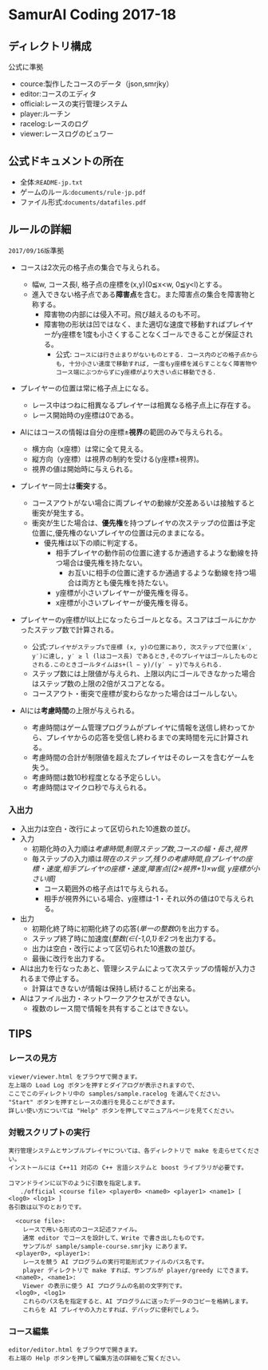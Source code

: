 # SamurAI Coding 2017-18

## ディレクトリ構成
公式に準拠

- cource:製作したコースのデータ（json,smrjky）
- editor:コースのエディタ
- official:レースの実行管理システム
- player:ルーチン
- racelog:レースのログ
- viewer:レースログのビュワー

## 公式ドキュメントの所在
- 全体:`README-jp.txt`
- ゲームのルール:`documents/rule-jp.pdf`
- ファイル形式:`documents/datafiles.pdf`

## ルールの詳細
`2017/09/16版`準拠

- コースは2次元の格子点の集合で与えられる。
	- 幅w, コース長l, 格子点の座標を(x,y)(0≦x<w, 0≦y<l)とする。
	- 進入できない格子点である**障害点**を含む。また障害点の集合を障害物と称する。
		- 障害物の内部には侵入不可。飛び越えるのも不可。
		- 障害物の形状は凹ではなく、また適切な速度で移動すればプレイヤーがy座標を1度も小さくすることなくゴールできることが保証される。
			- 公式: `コースには行き止まりがないものとする. コース内のどの格子点からも, 十分小さい速度で移動すれば, 一度もy座標を減らすことなく障害物やコース端にぶつからずにy座標がより大きい点に移動できる. ` 

- プレイヤーの位置は常に格子点上になる。
	- レース中はつねに相異なるプレイヤーは相異なる格子点上に存在する。
	- レース開始時のy座標は0である。

- AIにはコースの情報は自分の座標±**視界**の範囲のみで与えられる。
	- 横方向（x座標）は常に全て見える。
	- 縦方向（y座標）は視界の制約を受ける(y座標±視界)。
	- 視界の値は開始時に与えられる。

- プレイヤー同士は**衝突**する。
	- コースアウトがない場合に両プレイヤの動線が交差あるいは接触すると衝突が発生する。
	- 衝突が生じた場合は、**優先権**を持つプレイヤの次ステップの位置は予定位置に,優先権のないプレイヤの位置は元のままになる。
		- 優先権は以下の順に判定する。
			- 相手プレイヤの動作前の位置に達するか通過するような動線を持つ場合は優先権を持たない。
				- お互いに相手の位置に達するか通過するような動線を持つ場合は両方とも優先権を持たない。
			- y座標が小さいプレイヤーが優先権を得る。
			- x座標が小さいプレイヤーが優先権を得る。

- プレイヤーのy座標がl以上になったらゴールとなる。スコアはゴールにかかったステップ数で計算される。
	- 公式:`プレイヤがステップsで座標 (x, y)の位置にあり, 次ステップで位置(x′, y′)に達し, y′ ≥ l (lはコース長) であるとき,そのプレイヤはゴールしたものとされる.このときゴールタイムはs+(l − y)/(y′ − y)で与えられる.`
	- ステップ数には上限値が与えられ、上限以内にゴールできなかった場合はステップ数の上限の2倍がスコアとなる。
	- コースアウト・衝突で座標が変わらなかった場合はゴールしない。

- AIには**考慮時間**の上限が与えられる。
	- 考慮時間はゲーム管理プログラムがプレイヤに情報を送信し終わってから、プレイヤからの応答を受信し終わるまでの実時間を元に計算される。
	- 考慮時間の合計が制限値を超えたプレイヤはそのレースを含むゲームを失う。
	- 考慮時間は数10秒程度となる予定らしい。
	- 考慮時間はマイクロ秒で与えられる。

### 入出力
- 入出力は空白・改行によって区切られた10進数の並び。
- 入力
	- 初期化時の入力順は*考慮時間*,*制限ステップ数*,*コースの幅・長さ*,*視界*
	- 毎ステップの入力順は*現在のステップ*,*残りの考慮時間*,*自プレイヤの座標・速度*,*相手プレイヤの座標・速度*,*障害点[(2×視界+1)×w個, y座標が小さい順]*
		- コース範囲外の格子点は1で与えられる。
		- 相手が視界外にいる場合、y座標は-1・それ以外の値は0で与えられる。
- 出力
	- 初期化終了時に初期化終了の応答(*単一の整数0*)を出力する。
	- ステップ終了時に加速度(*整数(∈{-1,0,1}を2つ*)を出力する。
	- 出力は空白・改行によって区切られた10進数の並び。
	- 最後に改行を出力する。
- AIは出力を行なったあと、管理システムによって次ステップの情報が入力されるまで停止する。
	- 計算はできないが情報は保持し続けることが出来る。
- AIはファイル出力・ネットワークアクセスができない。
	- 複数のレース間で情報を共有することはできない。

## TIPS
### レースの見方
```
viewer/viewer.html をブラウザで開きます。
左上端の Load Log ボタンを押すとダイアログが表示されますので、
ここでこのディレクトリ中の samples/sample.racelog を選んでください。
"Start" ボタンを押すとレースの進行を見ることができます。
詳しい使い方については "Help" ボタンを押してマニュアルページを見てください。
```

### 対戦スクリプトの実行
```
実行管理システムとサンプルプレイヤについては、各ディレクトリで make を走らせてください。
インストールには C++11 対応の C++ 言語システムと boost ライブラリが必要です。
```

```
コマンドラインに以下のように引数を指定します。
　　./official <course file> <player0> <name0> <player1> <name1> [ <log0> <log1> ]
各引数は以下のとおりです。

  <course file>:
    レースで用いる形式のコース記述ファイル。
    通常 editor でコースを設計して、Write で書き出したものです。
    サンプルが sample/sample-course.smrjky にあります。
  <player0>, <player1>:
    レースを競う AI プログラムの実行可能形式ファイルのパス名です。
    player ディレクトリで make すれば、サンプルが player/greedy にできます。
  <name0>, <name1>:
    Viewer の表示に使う AI プログラムの名前の文字列です。
  <log0>, <log1>
    これらのパス名を指定すると、AI プログラムに送ったデータのコピーを格納します。
    これらを AI プレイヤの入力とすれば、デバッグに便利でしょう。
```

### コース編集
```
editor/editor.html をブラウザで開きます。
右上端の Help ボタンを押して編集方法の詳細をご覧ください。
```
